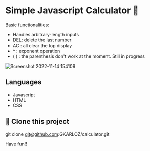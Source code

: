 # Simple Javascript Calculator 🧮

Basic functionalities: 
  * Handles arbitrary-length inputs
  * DEL: delete the last number
  *  AC : all clear the top display 
  * ^  : exponent operation
  * ( ) : the parenthesis don't work at the moment. Still in progress
 
 ![Screenshot 2022-11-14 154109](https://user-images.githubusercontent.com/20764455/201792256-21525d33-89d9-421e-96a6-971eaf819ec9.png)
 
 ## Languages
 * Javascript
 * HTML
 * CSS

 ## 🚀 Clone this project 

 git clone git@github.com:GKARLOZ/calculator.git

 Have fun!!






